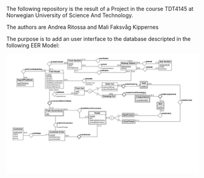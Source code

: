 The following repository is the result of a Project in the course TDT4145 at Norwegian University of Science And Technology.

The authors are Andrea Ritossa and Mali Faksvåg Kippernes

The purpose is to add an user interface to the database descripted in the following EER Model:

![plot](./images/er-model.png)
